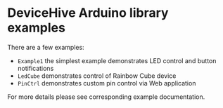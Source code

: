 DeviceHive Arduino library examples
===================================

There are a few examples:

- `Example1` the simplest example demonstrates LED control and button notifications
- `LedCube` demonstrates control of Rainbow Cube device
- `PinCtrl` demonstrates custom pin control via Web application

For more details please see corresponding example documentation.
